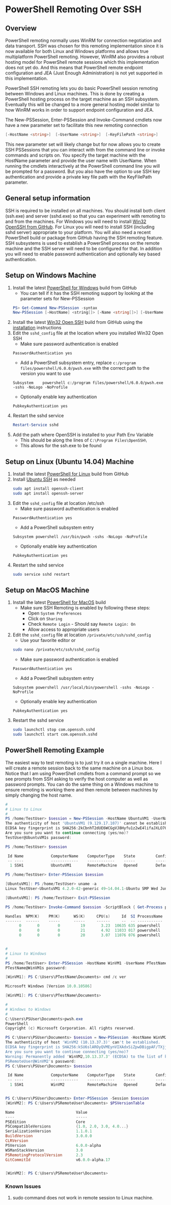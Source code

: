 # PowerShell Remoting Over SSH

## Overview

PowerShell remoting normally uses WinRM for connection negotiation and data transport.
SSH was chosen for this remoting implementation since it is now available for both Linux and Windows platforms and allows true multiplatform PowerShell remoting.
However, WinRM also provides a robust hosting model for PowerShell remote sessions which this implementation does not yet do.
And this means that PowerShell remote endpoint configuration and JEA (Just Enough Administration) is not yet supported in this implementation.

PowerShell SSH remoting lets you do basic PowerShell session remoting between Windows and Linux machines.
This is done by creating a PowerShell hosting process on the target machine as an SSH subsystem.
Eventually this will be changed to a more general hosting model similar to how WinRM works in order to support endpoint configuration and JEA.

The New-PSSession, Enter-PSSession and Invoke-Command cmdlets now have a new parameter set to facilitate this new remoting connection

```powershell
[-HostName <string>]  [-UserName <string>]  [-KeyFilePath <string>]
```

This new parameter set will likely change but for now allows you to create SSH PSSessions that you can interact with from the command line or invoke commands and scripts on.
You specify the target machine with the HostName parameter and provide the user name with UserName.
When running the cmdlets interactively at the PowerShell command line you will be prompted for a password.
But you also have the option to use SSH key authentication and provide a private key file path with the KeyFilePath parameter.

## General setup information

SSH is required to be installed on all machines.
You should install both client (ssh.exe) and server (sshd.exe) so that you can experiment with remoting to and from the machines.
For Windows you will need to install [Win32 OpenSSH from GitHub](https://github.com/PowerShell/Win32-OpenSSH/releases).
For Linux you will need to install SSH (including sshd server) appropriate to your platform.
You will also need a recent PowerShell build or package from GitHub having the SSH remoting feature.
SSH subsystems is used to establish a PowerShell process on the remote machine and the SSH server will need to be configured for that.
In addition you will need to enable password authentication and optionally key based authentication.

## Setup on Windows Machine

1. Install the latest [PowerShell for Windows] build from GitHub
    - You can tell if it has the SSH remoting support by looking at the parameter sets for New-PSSession
    ```powershell
    PS> Get-Command New-PSSession -syntax
    New-PSSession [-HostName] <string[]> [-Name <string[]>] [-UserName <string>] [-KeyFilePath <string>] [-SSHTransport] [<CommonParameters>]
    ```
1. Install the latest [Win32 Open SSH] build from GitHub using the [installation] instructions
1. Edit the `sshd_config` file at the location where you installed Win32 Open SSH
    - Make sure password authentication is enabled
    ```none
    PasswordAuthentication yes
    ```
    - Add a PowerShell subsystem entry, replace `c:/program files/powershell/6.0.0/pwsh.exe` with the correct path to the version you want to use
    ```none
    Subsystem    powershell c:/program files/powershell/6.0.0/pwsh.exe -sshs -NoLogo -NoProfile
    ```
    - Optionally enable key authentication
    ```none
    PubkeyAuthentication yes
    ```
1. Restart the sshd service
    ```powershell
    Restart-Service sshd
    ```
1. Add the path where OpenSSH is installed to your Path Env Variable
    - This should be along the lines of `C:\Program Files\OpenSSH\`
    - This allows for the ssh.exe to be found

## Setup on Linux (Ubuntu 14.04) Machine

1. Install the latest [PowerShell for Linux] build from GitHub
1. Install [Ubuntu SSH] as needed
    ```bash
    sudo apt install openssh-client
    sudo apt install openssh-server
    ```
1. Edit the `sshd_config` file at location /etc/ssh
    - Make sure password authentication is enabled
    ```none
    PasswordAuthentication yes
    ```
    - Add a PowerShell subsystem entry
    ```none
    Subsystem powershell /usr/bin/pwsh -sshs -NoLogo -NoProfile
    ```
    - Optionally enable key authentication
    ```none
    PubkeyAuthentication yes
    ```
1. Restart the sshd service
    ```bash
    sudo service sshd restart
    ```

## Setup on MacOS Machine

1. Install the latest [PowerShell for MacOS] build
    - Make sure SSH Remoting is enabled by following these steps:
      + Open `System Preferences`
      + Click on `Sharing`
      + Check `Remote Login` - Should say `Remote Login: On`
      + Allow access to appropriate users
1. Edit the `sshd_config` file at location `/private/etc/ssh/sshd_config`
    - Use your favorite editor or
    ```bash
    sudo nano /private/etc/ssh/sshd_config
    ```
    - Make sure password authentication is enabled
    ```none
    PasswordAuthentication yes
    ```
    - Add a PowerShell subsystem entry
    ```none
    Subsystem powershell /usr/local/bin/powershell -sshs -NoLogo -NoProfile
    ```
    - Optionally enable key authentication
    ```none
    PubkeyAuthentication yes
    ```
1. Restart the sshd service
    ```bash
    sudo launchctl stop com.openssh.sshd
    sudo launchctl start com.openssh.sshd
    ```

## PowerShell Remoting Example

The easiest way to test remoting is to just try it on a single machine.
Here I will create a remote session back to the same machine on a Linux box.
Notice that I am using PowerShell cmdlets from a command prompt so we see prompts from SSH asking to verify the host computer as well as password prompts.
You can do the same thing on a Windows machine to ensure remoting is working there and then remote between machines by simply changing the host name.

```powershell
#
# Linux to Linux
#
PS /home/TestUser> $session = New-PSSession -HostName UbuntuVM1 -UserName TestUser
The authenticity of host 'UbuntuVM1 (9.129.17.107)' cannot be established.
ECDSA key fingerprint is SHA256:2kCbnhT2dUE6WCGgVJ8Hyfu1z2wE4lifaJXLO7QJy0Y.
Are you sure you want to continue connecting (yes/no)?
TestUser@UbuntuVM1s password:

PS /home/TestUser> $session

 Id Name            ComputerName    ComputerType    State         ConfigurationName     Availability
 -- ----            ------------    ------------    -----         -----------------     ------------
  1 SSH1            UbuntuVM1       RemoteMachine   Opened        DefaultShell             Available

PS /home/TestUser> Enter-PSSession $session

[UbuntuVM1]: PS /home/TestUser> uname -a
Linux TestUser-UbuntuVM1 4.2.0-42-generic 49~14.04.1-Ubuntu SMP Wed Jun 29 20:22:11 UTC 2016 x86_64 x86_64 x86_64 GNU/Linux

[UbuntuVM1]: PS /home/TestUser> Exit-PSSession

PS /home/TestUser> Invoke-Command $session -ScriptBlock { Get-Process powershell }

Handles  NPM(K)    PM(K)      WS(K)     CPU(s)     Id  SI ProcessName                    PSComputerName
-------  ------    -----      -----     ------     --  -- -----------                    --------------
      0       0        0         19       3.23  10635 635 powershell                     UbuntuVM1
      0       0        0         21       4.92  11033 017 powershell                     UbuntuVM1
      0       0        0         20       3.07  11076 076 powershell                     UbuntuVM1


#
# Linux to Windows
#
PS /home/TestUser> Enter-PSSession -HostName WinVM1 -UserName PTestName
PTestName@WinVM1s password:

[WinVM1]: PS C:\Users\PTestName\Documents> cmd /c ver

Microsoft Windows [Version 10.0.10586]

[WinVM1]: PS C:\Users\PTestName\Documents>

#
# Windows to Windows
#
C:\Users\PSUser\Documents>pwsh.exe
PowerShell
Copyright (c) Microsoft Corporation. All rights reserved.

PS C:\Users\PSUser\Documents> $session = New-PSSession -HostName WinVM2 -UserName PSRemoteUser
The authenticity of host 'WinVM2 (10.13.37.3)' can't be established.
ECDSA key fingerprint is SHA256:kSU6slAROyQVMEynVIXAdxSiZpwDBigpAF/TXjjWjmw.
Are you sure you want to continue connecting (yes/no)?
Warning: Permanently added 'WinVM2,10.13.37.3' (ECDSA) to the list of known hosts.
PSRemoteUser@WinVM2's password:
PS C:\Users\PSUser\Documents> $session

 Id Name            ComputerName    ComputerType    State         ConfigurationName     Availability
 -- ----            ------------    ------------    -----         -----------------     ------------
  1 SSH1            WinVM2          RemoteMachine   Opened        DefaultShell             Available


PS C:\Users\PSUser\Documents> Enter-PSSession -Session $session
[WinVM2]: PS C:\Users\PSRemoteUser\Documents> $PSVersionTable

Name                           Value
----                           -----
PSEdition                      Core
PSCompatibleVersions           {1.0, 2.0, 3.0, 4.0...}
SerializationVersion           1.1.0.1
BuildVersion                   3.0.0.0
CLRVersion
PSVersion                      6.0.0-alpha
WSManStackVersion              3.0
PSRemotingProtocolVersion      2.3
GitCommitId                    v6.0.0-alpha.17


[WinVM2]: PS C:\Users\PSRemoteUser\Documents>
```

### Known Issues

1. sudo command does not work in remote session to Linux machine.

[PowerShell for Windows]: https://github.com/PowerShell/PowerShell/blob/master/docs/installation/windows.md#msi
[Win32 Open SSH]: https://github.com/PowerShell/Win32-OpenSSH
[installation]: https://github.com/PowerShell/Win32-OpenSSH/wiki/Install-Win32-OpenSSH
[PowerShell for Linux]: https://github.com/PowerShell/PowerShell/blob/master/docs/installation/linux.md#ubuntu-1404
[Ubuntu SSH]: https://help.ubuntu.com/lts/serverguide/openssh-server.html
[PowerShell for MacOS]: https://github.com/PowerShell/PowerShell/blob/master/docs/installation/macos.md
